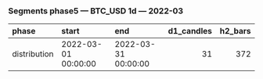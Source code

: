 ### Segments phase5 — BTC_USD 1d — 2022-03

| phase        | start               | end                 |   d1_candles |   h2_bars |
|:-------------|:--------------------|:--------------------|-------------:|----------:|
| distribution | 2022-03-01 00:00:00 | 2022-03-31 00:00:00 |           31 |       372 |